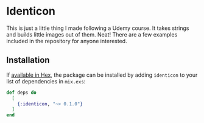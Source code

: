 # Identicon

This is just a little thing I made following a Udemy course. It takes strings and builds little images out of them. Neat! There are a few examples included in the repository for anyone interested.

## Installation

If [available in Hex](https://hex.pm/docs/publish), the package can be installed
by adding `identicon` to your list of dependencies in `mix.exs`:

```elixir
def deps do
  [
    {:identicon, "~> 0.1.0"}
  ]
end
```


